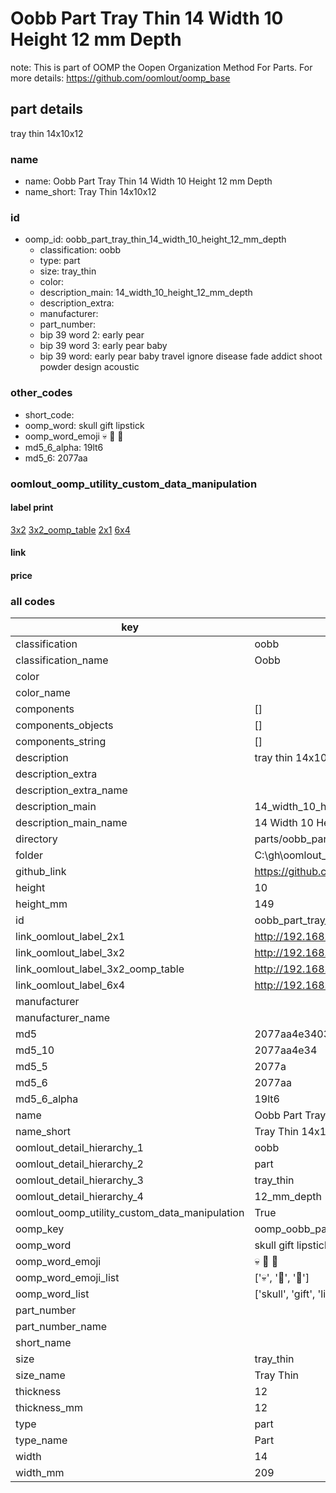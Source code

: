 # Oobb Part Tray Thin 14 Width 10 Height 12 mm Depth  

note: This is part of OOMP the Oopen Organization Method For Parts. For more details: https://github.com/oomlout/oomp_base

##  part details
  



tray thin 14x10x12



### name
* name: Oobb Part Tray Thin 14 Width 10 Height 12 mm Depth
* name_short: Tray Thin 14x10x12 
### id
* oomp_id: oobb_part_tray_thin_14_width_10_height_12_mm_depth
  * classification: oobb
  * type: part
  * size: tray_thin
  * color: 
  * description_main: 14_width_10_height_12_mm_depth
  * description_extra: 
  * manufacturer: 
  * part_number: 
  * bip 39 word 2: early pear
  * bip 39 word 3: early pear baby
  * bip 39 word: early pear baby travel ignore disease fade addict shoot powder design acoustic

### other_codes
* short_code: 
* oomp_word: skull gift lipstick
* oomp_word_emoji :skull: :gift: :lipstick:
* md5_6_alpha: 19lt6
* md5_6: 2077aa






### oomlout_oomp_utility_custom_data_manipulation
#### label print
[3x2](http://192.168.1.245:1112/?label=oomp%2019lt6)
[3x2_oomp_table](http://192.168.1.108:1112/?label=oomp%2019lt6)
[2x1](http://192.168.1.242:1112/?label=oomp%2019lt6)
[6x4](http://192.168.1.55:1112/?label=oomp%2019lt6)    

#### link

                              

#### price







### all codes 
| key | value |  
| --- | --- |  
| classification | oobb |  
| classification_name | Oobb |  
| color |  |  
| color_name |  |  
| components | [] |  
| components_objects | [] |  
| components_string | [] |  
| description | tray thin 14x10x12 |  
| description_extra |  |  
| description_extra_name |  |  
| description_main | 14_width_10_height_12_mm_depth |  
| description_main_name | 14 Width 10 Height 12 mm Depth |  
| directory | parts/oobb_part_tray_thin_14_width_10_height_12_mm_depth |  
| folder | C:\gh\oomlout_oobb_version_4_generated_parts\parts\oobb_part_tray_thin_14_width_10_height_12_mm_depth |  
| github_link | https://github.com/oomlout/oomlout_oomp_part_src/tree/main/parts/oobb_part_tray_thin_14_width_10_height_12_mm_depth |  
| height | 10 |  
| height_mm | 149 |  
| id | oobb_part_tray_thin_14_width_10_height_12_mm_depth |  
| link_oomlout_label_2x1 | http://192.168.1.242:1112/?label=oomp%2019lt6 |  
| link_oomlout_label_3x2 | http://192.168.1.245:1112/?label=oomp%2019lt6 |  
| link_oomlout_label_3x2_oomp_table | http://192.168.1.108:1112/?label=oomp%2019lt6 |  
| link_oomlout_label_6x4 | http://192.168.1.55:1112/?label=oomp%2019lt6 |  
| manufacturer |  |  
| manufacturer_name |  |  
| md5 | 2077aa4e34034a38fc386e7822288229 |  
| md5_10 | 2077aa4e34 |  
| md5_5 | 2077a |  
| md5_6 | 2077aa |  
| md5_6_alpha | 19lt6 |  
| name | Oobb Part Tray Thin 14 Width 10 Height 12 mm Depth |  
| name_short | Tray Thin 14x10x12  |  
| oomlout_detail_hierarchy_1 | oobb |  
| oomlout_detail_hierarchy_2 | part |  
| oomlout_detail_hierarchy_3 | tray_thin |  
| oomlout_detail_hierarchy_4 | 12_mm_depth |  
| oomlout_oomp_utility_custom_data_manipulation | True |  
| oomp_key | oomp_oobb_part_tray_thin_14_width_10_height_12_mm_depth |  
| oomp_word | skull gift lipstick |  
| oomp_word_emoji | :skull: :gift: :lipstick: |  
| oomp_word_emoji_list | [':skull:', ':gift:', ':lipstick:'] |  
| oomp_word_list | ['skull', 'gift', 'lipstick'] |  
| part_number |  |  
| part_number_name |  |  
| short_name |  |  
| size | tray_thin |  
| size_name | Tray Thin |  
| thickness | 12 |  
| thickness_mm | 12 |  
| type | part |  
| type_name | Part |  
| width | 14 |  
| width_mm | 209 |  
